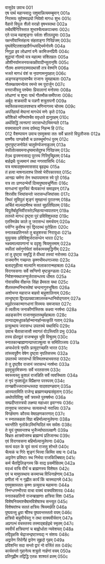 वासुदेव उवाच	001  
एष पार्थ महान्स्वादुः पशुमान्नित्यमम्बुमान्	001a  
निरामयः सुवेश्माढ्यो निवेशो मागधः शुभः	001c  
वैहारो विपुलः शैलो वराहो वृषभस्तथा	002a  
तथैवर्षिगिरिस्तात शुभाश्चैत्यकपञ्चमाः	002c  
एते पञ्च महाशृङ्गाः पर्वताः शीतलद्रुमाः	003a  
रक्षन्तीवाभिसंहत्य संहताङ्गा गिरिव्रजम्	003c  
पुष्पवेष्टितशाखाग्रैर्गन्धवद्भिर्मनोरमैः	004a  
निगूढा इव लोध्राणां वनैः कामिजनप्रियैः	004c  
शूद्रायां गौतमो यत्र महात्मा संशितव्रतः	005a  
औशीनर्यामजनयत्काक्षीवादीन्सुतानृषिः	005c  
गौतमः क्षयणादस्मादथासौ तत्र वेश्मनि	006a  
भजते मागधं वंशं स नृपाणामनुग्रहात्	006c  
अङ्गवङ्गादयश्चैव राजानः सुमहाबलाः	007a  
गौतमक्षयमभ्येत्य रमन्ते स्म पुरार्जुन	007c  
वनराजीस्तु पश्येमाः प्रियालानां मनोरमाः	008a  
लोध्राणां च शुभाः पार्थ गौतमौकःसमीपजाः	008c  
अर्बुदः शक्रवापी च पन्नगौ शत्रुतापनौ	009a  
स्वस्तिकस्यालयश्चात्र मणिनागस्य चोत्तमः	009c  
अपरिहार्या मेघानां मागधेयं मणेः कृते	010a  
कौशिको मणिमांश्चैव ववृधाते ह्यनुग्रहम्	010c  
अर्थसिद्धिं त्वनपगां जरासन्धोऽभिमन्यते	011a  
वयमासादने तस्य दर्पमद्य निहन्म हि	011c  
012    वैशम्पायन उवाच
एवमुक्त्वा ततः सर्वे भ्रातरो विपुलौजसः	012a  
वार्ष्णेयः पाण्डवेयौ च प्रतस्थुर्मागधं पुरम्	012c  
तुष्टपुष्टजनोपेतं चातुर्वर्ण्यजनाकुलम्	013a  
स्फीतोत्सवमनाधृष्यमासेदुश्च गिरिव्रजम्	013c  
तेऽथ द्वारमनासाद्य पुरस्य गिरिमुच्छ्रितम्	014a  
बार्हद्रथैः पूज्यमानं तथा नगरवासिभिः	014c  
यत्र माषादमृषभमाससाद बृहद्रथः	015a  
तं हत्वा माषनालाश्च तिस्रो भेरीरकारयत्	015c  
आनह्य चर्मणा तेन स्थापयामास स्वे पुरे	016a  
यत्र ताः प्राणदन्भेर्यो दिव्यपुष्पावचूर्णिताः	016c  
मागधानां सुरुचिरं चैत्यकान्तं समाद्रवन्	017a  
शिरसीव जिघांसन्तो जरासन्धजिघांसवः	017c  
स्थिरं सुविपुलं शृङ्गं सुमहान्तं पुरातनम्	018a  
अर्चितं माल्यदामैश्च सततं सुप्रतिष्ठितम्	018c  
विपुलैर्बाहुभिर्वीरास्तेऽभिहत्याभ्यपातयन्	019a  
ततस्ते मागधं दृष्ट्वा पुरं प्रविविशुस्तदा	019c  
एतस्मिन्नेव काले तु जरासन्धं समर्चयन्	020a  
पर्यग्नि कुर्वंश्च नृपं द्विरदस्थं पुरोहिताः	020c  
स्नातकव्रतिनस्ते तु बाहुशस्त्रा निरायुधाः	021a  
युयुत्सवः प्रविविशुर्जरासन्धेन भारत	021c  
भक्ष्यमाल्यापणानां च ददृशुः श्रियमुत्तमाम्	022a  
स्फीतां सर्वगुणोपेतां सर्वकामसमृद्धिनीम्	022c  
तां तु दृष्ट्वा समृद्धिं ते वीथ्यां तस्यां नरोत्तमाः	023a  
राजमार्गेण गच्छन्तः कृष्णभीमधनञ्जयाः	023c  
बलाद्गृहीत्वा माल्यानि मालाकारान्महाबलाः	024a  
विरागवसनाः सर्वे स्रग्विणो मृष्टकुण्डलाः	024c  
निवेशनमथाजग्मुर्जरासन्धस्य धीमतः	025a  
गोवासमिव वीक्षन्तः सिंहा हैमवता यथा	025c  
शैलस्तम्भनिभास्तेषां चन्दनागुरुभूषिताः	026a  
अशोभन्त महाराज बाहवो बाहुशालिनाम्	026c  
तान्दृष्ट्वा द्विरदप्रख्याञ्शालस्कन्धानिवोद्गतान्	027a  
व्यूढोरस्कान्मागधानां विस्मयः समजायत	027c  
ते त्वतीत्य जनाकीर्णास्तिस्रः कक्ष्या नरर्षभाः	028a  
अहङ्कारेण राजानमुपतस्थुर्महाबलाः	028c  
तान्पाद्यमधुपर्कार्हान्मानार्हान्सत्कृतिं गतान्	029a  
प्रत्युत्थाय जरासन्ध उपतस्थे यथाविधि	029c  
उवाच चैतान्राजासौ स्वागतं वोऽस्त्विति प्रभुः	030a  
तस्य ह्येतद्व्रतं राजन्बभूव भुवि विश्रुतम्	030c  
स्नातकान्ब्राह्मणान्प्राप्ताञ्श्रुत्वा स समितिञ्जयः	031a  
अप्यर्धरात्रे नृपतिः प्रत्युद्गच्छति भारत	031c  
तांस्त्वपूर्वेण वेषेण दृष्ट्वा नृपतिसत्तमः	032a  
उपतस्थे जरासन्धो विस्मितश्चाभवत्तदा	032c  
ते तु दृष्ट्वैव राजानं जरासन्धं नरर्षभाः	033a  
इदमूचुरमित्रघ्नाः सर्वे भरतसत्तम	033c  
स्वस्त्यस्तु कुशलं राजन्निति सर्वे व्यवस्थिताः	034a  
तं नृपं नृपशार्दूल विप्रैक्षन्त परस्परम्	034c  
तानब्रवीज्जरासन्धस्तदा यादवपाण्डवान्	035a  
आस्यतामिति राजेन्द्र ब्राह्मणच्छद्मसंवृतान्	035c  
अथोपविविशुः सर्वे त्रयस्ते पुरुषर्षभाः	036a  
सम्प्रदीप्तास्त्रयो लक्ष्म्या महाध्वर इवाग्नयः	036c  
तानुवाच जरासन्धः सत्यसन्धो नराधिपः	037a  
विगर्हमाणः कौरव्य वेषग्रहणकारणात्	037c  
न स्नातकव्रता विप्रा बहिर्माल्यानुलेपनाः	038a  
भवन्तीति नृलोकेऽस्मिन्विदितं मम सर्वशः	038c  
ते यूयं पुष्पवन्तश्च भुजैर्ज्याघातलक्षणैः	039a  
बिभ्रतः क्षात्रमोजश्च ब्राह्मण्यं प्रतिजानथ	039c  
एवं विरागवसना बहिर्माल्यानुलेपनाः	040a  
सत्यं वदत के यूयं सत्यं राजसु शोभते	040c  
चैत्यकं च गिरेः शृङ्गं भित्त्वा किमिव सद्म नः	041a  
अद्वारेण प्रविष्टाः स्थ निर्भया राजकिल्बिषात्	041c  
कर्म चैतद्विलिङ्गस्य किं वाद्य प्रसमीक्षितम्	042a  
वदध्वं वाचि वीर्यं च ब्राह्मणस्य विशेषतः	042c  
एवं च मामुपस्थाय कस्माच्च विधिनार्हणाम्	043a  
प्रणीतां नो न गृह्णीत कार्यं किं चास्मदागमे	043c  
एवमुक्तस्ततः कृष्णः प्रत्युवाच महामनाः	044a  
स्निग्धगम्भीरया वाचा वाक्यं वाक्यविशारदः	044c  
स्नातकव्रतिनो राजन्ब्राह्मणाः क्षत्रिया विशः	045a  
विशेषनियमाश्चैषामविशेषाश्च सन्त्युत	045c  
विशेषवांश्च सततं क्षत्रियः श्रियमर्छति	046a  
पुष्पवत्सु ध्रुवा श्रीश्च पुष्पवन्तस्ततो वयम्	046c  
क्षत्रियो बाहुवीर्यस्तु न तथा वाक्यवीर्यवान्	047a  
अप्रगल्भं वचस्तस्य तस्माद्बार्हद्रथे स्मृतम्	047c  
स्ववीर्यं क्षत्रियाणां च बाह्वोर्धाता न्यवेशयत्	048a  
तद्दिदृक्षसि चेद्राजन्द्रष्टास्यद्य न संशयः	048c  
अद्वारेण रिपोर्गेहं द्वारेण सुहृदो गृहम्	049a  
प्रविशन्ति सदा सन्तो द्वारं नो वर्जितं ततः	049c  
कार्यवन्तो गृहानेत्य शत्रुतो नार्हणां वयम्	050a  
प्रतिगृह्णीम तद्विद्धि एतन्नः शाश्वतं व्रतम्	050c  
